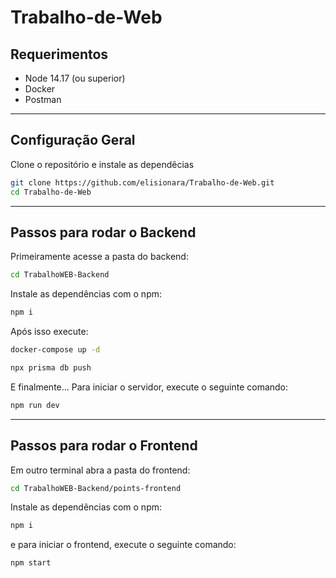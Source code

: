 # Trabalho-de-Web

## Requerimentos

* Node 14.17 (ou superior)
* Docker
* Postman

---

## Configuração Geral

Clone o repositório e instale as dependêcias

```bash
git clone https://github.com/elisionara/Trabalho-de-Web.git
cd Trabalho-de-Web
```

---

## Passos para rodar o Backend

Primeiramente acesse a pasta do backend:

```bash
cd TrabalhoWEB-Backend
```

Instale as dependências com o npm:

```bash
npm i
```

Após isso execute:

```bash
docker-compose up -d
```
```bash
npx prisma db push
```

E finalmente... Para iniciar o servidor, execute o seguinte comando:

```bash
npm run dev
```

---

## Passos para rodar o Frontend

Em outro terminal abra a pasta do frontend:

```bash
cd TrabalhoWEB-Backend/points-frontend
```

Instale as dependências com o npm:

```bash
npm i
```

e para iniciar o frontend, execute o seguinte comando:

```bash
npm start
```
